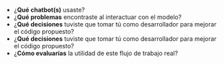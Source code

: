 - ¿**Qué chatbot(s)** usaste?
- ¿**Qué problemas** encontraste al interactuar con el modelo?
- ¿**Qué decisiones**  tuviste que tomar tú como desarrollador para mejorar el código propuesto?
- ¿**Qué decisiones** tuviste que tomar tú como desarrollador para mejorar el código propuesto?
- ¿**Cómo evaluarías** la utilidad de este flujo de trabajo real?
